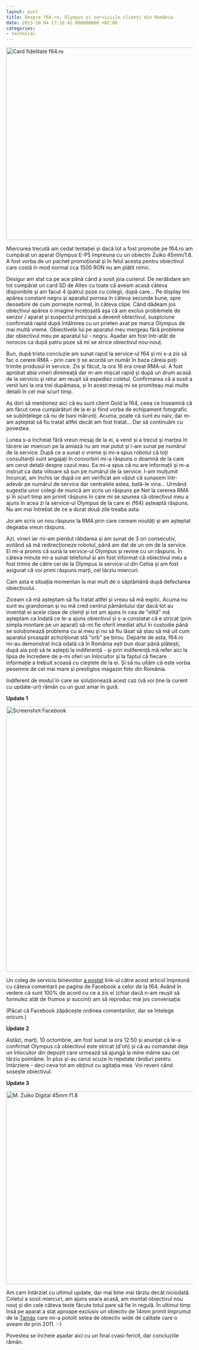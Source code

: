 ```yaml
---
layout: post
title: Despre f64.ro, Olympus și serviciile clienți din România
date: 2013-10-04 17:16:42.000000000 +02:00
categories:
- technical
---
```

<a href="https://content.rusiczki.net/2013/10/OI000020.jpg"><img class="alignnone size-medium wp-image-4570" alt="Card fidelitate f64.ro" src="https://content.rusiczki.net/2013/10/OI000020-693x519.jpg" width="693" height="519" /></a>

Miercurea trecută am cedat tentației și dacă tot a fost promoție pe f64.ro am cumpărat un aparat Olympus E-P5 împreuna cu un obiectiv Zuiko 45mm/1.8. A fost vorba de un pachet promoțional și în felul acesta pentru obiectivul care costă în mod normal cca 1500 RON nu am plătit nimic.

Desigur am stat ca pe ace până când a sosit joia curierul. De nerăbdare am tot cumpărat un card SD de Altex cu toate că aveam acasă câteva disponibile și am facut 4 (patru) poze cu colegii, după care... Pe display îmi apărea constant negru și aparatul pornea în câteva secunde bune, spre deosebire de cum pornește normal, în câteva clipe. Când dădeam jos obiectivul apărea o imagine încețoșată așa că am exclus problemele de senzor / aparat și suspectul principal a devenit obiectivul, suspiciune confirmată rapid după întâlnirea cu un prieten axat pe marca Olympus de mai multă vreme. Obiectivele lui pe aparatul meu mergeau fără probleme dar obiectivul meu pe aparatul lui - negru. Așadar am fost într-atât de norocos ca după patru poze să mi se strice obiectivul nou-nouț.

Bun, după trista concluzie am sunat rapid la service-ul f64 și mi s-a zis să fac o cerere RMA - prin care ți se acordă un număr în baza căreia poți trimite produsul în service. Zis și făcut, la ora 16 era creat RMA-ul. A fost aprobat abia vineri dimineață dar m-am mișcat rapid și după un drum acasă de la serviciu și retur am reușit să expediez coletul. Confirmarea că a sosit a venit luni la ora trei dupămasa, și în acest mesaj mi se promiteau mai multe detalii în cel mai scurt timp.

Aș dori să menționez aici că eu sunt client Gold la f64, ceea ce înseamnă că am făcut ceva cumpărături de la ei și fiind vorba de echipament fotografic se subînțelege că nu de bani mărunți. Acuma, poate că sunt eu naiv, dar m-am așteptat să fiu tratat altfel decât am fost tratat... Dar să continuăm cu povestea.

Lunea s-a încheiat fără vreun mesaj de la ei, a venit și a trecut și marțea în tăcere iar miercuri pe la amiază nu am mai putut și i-am sunat pe numărul de la service. După ce a sunat o vreme și mi-a spus robotul că toți consultanții sunt angajați în convorbiri mi-a răspuns o doamnă de la care am cerut detalii despre cazul meu. Ea mi-a spus că nu are informații și m-a instruit ca data viitoare să sun pe numărul de la service. I-am mulțumit încurcat, am închis iar după ce am verificat am văzut că sunasem într-adevăr pe numărul de service dar centralele astea, bată-le vina... Urmând sugestia unor colegi de muncă am scris un răspuns pe Net la cererea RMA și în scurt timp am primit răspuns în care mi se spunea că obiectivul meu a ajuns în acea zi la service-ul Olympus de la care ei (f64) așteaptă răspuns. Nu am mai întrebat de ce a durat două zile treaba asta.

Joi am scris un nou răspuns la RMA prin care ceream noutăți și am așteptat degeaba vreun răspuns.

Azi, vineri iar mi-am pierdut răbdarea și am sunat de 3 ori consecutiv, evitând să mă redirecționeze robotul, până am dat de un om de la service. El mi-a promis că sună la service-ul Olympus și revine cu un răspuns. În câteva minute mi-a sunat telefonul și am fost informat că obiectivul meu a fost trimis de către cei de la Olympus la service-ul din Cehia și am fost asigurat că voi primi răspuns marți, cel târziu miercuri.

Cam asta e situația momentan la mai mult de o săptămână după defectarea obiectivului.

Ziceam că mă așteptam să fiu tratat altfel și vreau să mă explic. Acuma nu sunt eu grandoman și nu mă cred centrul pământului dar dacă tot au inventat ei acele clase de clienți și tot am ajuns în cea de "elită" mă așteptam ca îndată ce le-a ajuns obiectivul și s-a constatat că e stricat (prin simpla montare pe un aparat) să-mi fie oferit imediat altul în custodie până se soluționează problema cu al meu și nu să fiu lăsat să stau să mă uit cum aparatul proaspăt achiziționat stă "orb" pe birou. Departe de asta, f64.ro mi-au demonstrat încă odată că în România ești bun doar până plătești, după aia poți să te aștepți la indiferență - și prin indiferență mă refer aici la lipsa de încredere de a-mi oferi un înlocuitor și la faptul că fiecare informație a trebuit scoasă cu cleștele de la ei. Și să nu uităm că este vorba pesemne de cel mai mare și prestigios magazin foto din România.

Indiferent de modul în care se soluționează acest caz (vă voi ține la curent cu update-uri) rămân cu un gust amar în gură.

<strong>Update 1</strong>

<a href="https://content.rusiczki.net/2013/10/Google-Chrome1.png"><img class="alignnone  wp-image-4572" alt="Screenshot Facebook" src="https://content.rusiczki.net/2013/10/Google-Chrome1.png" width="637" height="714" /></a>

Un coleg de serviciu binevoitor <a href="https://www.facebook.com/F64Studio/posts/655600021130386">a postat</a> link-ul către acest articol împreună cu câteva comentarii pe pagina de Facebook a celor de la f64. Având în vedere că sunt 100% de acord cu ce a zis el (chiar dacă n-am reușit să formulez atât de frumos și succint) am să reproduc mai jos conversația:

(Păcat că Facebook zăpăcește ordinea comentariilor, dar se întelege oricum.)

<strong>Update 2</strong>

Astăzi, marți, 10 octombrie, am fost sunat la ora 12:50 și anunțat că le-a confirmat Olympus că obiectivul este stricat (d'oh) și că au comandat deja un înlocuitor din depozit care urmează să ajungă la mine mâine sau cel târziu poimâine. În plus și-au cerut scuze în repetate rânduri pentru întârziere - deci ceva tot am obținut cu agitația mea. Voi reveni când sosește obiectivul.

<strong>Update 3</strong>

<a href="https://content.rusiczki.net/2013/10/PA090035.jpg"><img class="alignnone size-medium wp-image-4577" alt="M. Zuiko Digital 45mm f1.8" src="https://content.rusiczki.net/2013/10/PA090035-693x519.jpg" width="693" height="519" /></a>

Am cam întârziat cu ultimul update, dar mai bine mai târziu decât niciodată. Coletul a sosit miercuri, am ajuns seara acasă, am montat obiectivul nou nouț și din cele câteva teste făcute totul pare să fie în regulă. În ultimul timp însă pe aparat a stat aproape exclusiv un obiectiv de 14mm primit împrumut de la <a href="http://hajdutamas.blogspot.ro/">Tamás</a> care mi-a potolit setea de obiectiv wide de calitate care o aveam de prin 2011. :-)

Povestea se încheie așadar aici cu un final cvasi-fericit, dar concluziile rămân.
